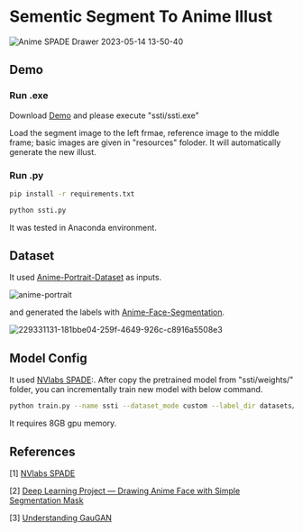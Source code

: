 # Sementic Segment To Anime Illust
![Anime SPADE Drawer 2023-05-14 13-50-40](https://github.com/siyeong0/SPADE-Anime-Paint/assets/117014820/25860f3b-8d0f-4907-92a7-1afd1ce69c17)
## Demo

### Run .exe
Download <a href="https://drive.google.com/file/d/1hhCZlwer5B-HZYv5uRJwSdJJvKDznVuA/view?usp=share_link">Demo</a></i> and please execute "ssti/ssti.exe"

Load the segment image to the left frmae, reference image to the middle frame; basic images are given in "resources" foloder. It will automatically generate the new illust.
### Run .py
```bash
pip install -r requirements.txt

python ssti.py
```
It was tested in Anaconda environment.

## Dataset
It used <a href="https://www.kaggle.com/datasets/splcher/animefacedataset">Anime-Portrait-Dataset</a></i> as inputs.

![anime-portrait](https://github.com/siyeong0/SSTI/assets/117014820/2b3618a2-edc9-4cb5-ad8e-f0a61e43de48)

and generated the labels with <a href="https://github.com/siyeong0/Anime-Face-Segmentation">Anime-Face-Segmentation</a></i>.

![229331131-181bbe04-259f-4649-926c-c8916a5508e3](https://github.com/siyeong0/SSTI/assets/117014820/a3c18c75-4f17-4b2b-b0d1-05ea3c951701)

## Model Config

It used <a href="https://github.com/NVlabs/SPADE">NVlabs SPADE</a></i>:.
After copy the pretrained model from "ssti/weights/" folder, you can incrementally train new model with below command.
```bash
python train.py --name ssti --dataset_mode custom --label_dir datasets/anime/train_label/ --image_dir datasets/anime/train_img/ --no_instance --label_nc 7 --niter 8 --niter_decay 8 --batchSize 4 --display_freq 10000 --save_epoch_freq 1 --use_vae --continue_train
```
It requires 8GB gpu memory.

## References
[1] <a href="https://github.com/NVlabs/SPADE">NVlabs SPADE</a></i>

[2] <a href="https://medium.com/@steinsfu/drawing-anime-face-with-simple-segmentation-mask-ca955c62ce09">Deep Learning Project — Drawing Anime Face with Simple Segmentation Mask</a></i>

[3] <a href="https://blog.paperspace.com/nvidia-gaugan-introduction/">Understanding GauGAN</a></i>
